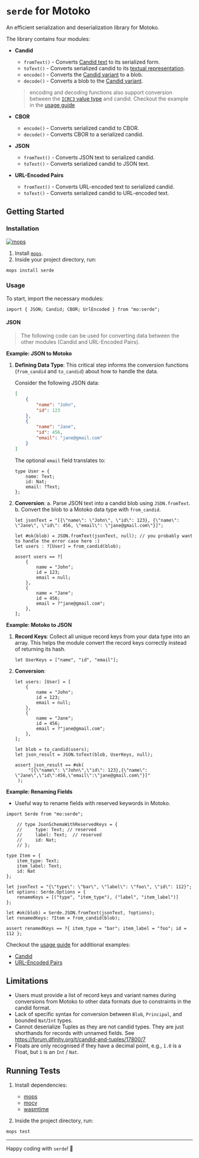# `serde` for Motoko

An efficient serialization and deserialization library for Motoko.

The library contains four modules:
- **Candid**
    - `fromText()` - Converts [Candid text](https://internetcomputer.org/docs/current/tutorials/developer-journey/level-2/2.4-intro-candid/#candid-textual-values) to its serialized form.
    - `toText()` - Converts serialized candid to its [textual representation](https://internetcomputer.org/docs/current/tutorials/developer-journey/level-2/2.4-intro-candid/#candid-textual-values).
    - `encode()` - Converts the [Candid variant](./src/Candid/Types.mo#L6) to a blob.
    - `decode()` - Converts a blob to the [Candid variant](./src/Candid/Types.mo#L6).
    > encoding and decoding functions also support conversion between the [`ICRC3` value type](https://github.com/dfinity/ICRC-1/tree/main/standards/ICRC-3#value) and candid. Checkout the example in the [usage guide](./usage.md#icrc3-value)
- **CBOR**
    - `encode()` - Converts serialized candid to CBOR.
    - `decode()` - Converts CBOR to a serialized candid.

- **JSON**
    - `fromText()` - Converts JSON text to serialized candid.
    - `toText()` - Converts serialized candid to JSON text.

- **URL-Encoded Pairs**
    - `fromText()` - Converts URL-encoded text to serialized candid.
    - `toText()` - Converts serialized candid to URL-encoded text.
  

## Getting Started

### Installation 
[![mops](https://oknww-riaaa-aaaam-qaf6a-cai.raw.ic0.app/badge/mops/serde)](https://mops.one/serde)

1. Install [`mops`](https://j4mwm-bqaaa-aaaam-qajbq-cai.ic0.app/#/docs/install).
2. Inside your project directory, run: 
```bash
mops install serde
```

### Usage

To start, import the necessary modules:
```motoko
import { JSON; Candid; CBOR; UrlEncoded } from "mo:serde";
```

#### JSON
> The following code can be used for converting data between the other modules (Candid and URL-Encoded Pairs).

**Example: JSON to Motoko**

1. **Defining Data Type**: This critical step informs the conversion functions (`from_candid` and `to_candid`) about how to handle the data.

   Consider the following JSON data:
   ```json
   [
       {
           "name": "John",
           "id": 123
       },
       {
           "name": "Jane",
           "id": 456,
           "email": "jane@gmail.com"
       }
   ]
   ```

   The optional `email` field translates to:
   
   ```motoko
   type User = {
       name: Text;
       id: Nat;
       email: ?Text;
   };
   ```

2. **Conversion**:
   a. Parse JSON text into a candid blob using `JSON.fromText`.
   b. Convert the blob to a Motoko data type with `from_candid`.

   ```motoko
   let jsonText = "[{\"name\": \"John\", \"id\": 123}, {\"name\": \"Jane\", \"id\": 456, \"email\": \"jane@gmail.com\"}]";

   let #ok(blob) = JSON.fromText(jsonText, null); // you probably want to handle the error case here :)
   let users : ?[User] = from_candid(blob);

   assert users == ?[
       {
           name = "John";
           id = 123;
           email = null;
       },
       {
           name = "Jane";
           id = 456;
           email = ?"jane@gmail.com";
       },
   ];
   ```

**Example: Motoko to JSON**

1. **Record Keys**: Collect all unique record keys from your data type into an array. This helps the module convert the record keys correctly instead of returning its hash.
   
   ```motoko
   let UserKeys = ["name", "id", "email"];
   ```

2. **Conversion**:
   
   ```motoko
   let users: [User] = [
       {
           name = "John";
           id = 123;
           email = null;
       },
       {
           name = "Jane";
           id = 456;
           email = ?"jane@gmail.com";
       },
   ];

   let blob = to_candid(users);
   let json_result = JSON.toText(blob, UserKeys, null);

   assert json_result == #ok(
        "[{\"name\": \"John\",\"id\": 123},{\"name\": \"Jane\",\"id\":456,\"email\":\"jane@gmail.com\"}]"
    );
   ```

**Example: Renaming Fields**

- Useful way to rename fields with reserved keywords in Motoko.

```motoko
import Serde from "mo:serde";

    // type JsonSchemaWithReservedKeys = {
    //     type: Text; // reserved
    //     label: Text;  // reserved
    //     id: Nat;
    // };

type Item = {
    item_type: Text;
    item_label: Text;
    id: Nat
};

let jsonText = "{\"type\": \"bar\", \"label\": \"foo\", \"id\": 112}";
let options: Serde.Options = { 
    renameKeys = [("type", "item_type"), ("label", "item_label")] 
};

let #ok(blob) = Serde.JSON.fromText(jsonText, ?options);
let renamedKeys: ?Item = from_candid(blob);

assert renamedKeys == ?{ item_type = "bar"; item_label = "foo"; id = 112 };
```

Checkout the [usage guide](https://github.com/NatLabs/serde/blob/main/usage.md) for additional examples:
- [Candid](https://github.com/NatLabs/serde/blob/main/usage.md#candid-text)
- [URL-Encoded Pairs](https://github.com/NatLabs/serde/blob/main/usage.md#url-encoded-pairs)

## Limitations

- Users must provide a list of record keys and variant names during conversions from Motoko to other data formats due to constraints in the candid format.
- Lack of specific syntax for conversion between `Blob`, `Principal`, and bounded `Nat`/`Int` types.
- Cannot deserialize Tuples as they are not candid types. They are just shorthands for records with unnamed fields. See https://forum.dfinity.org/t/candid-and-tuples/17800/7
- Floats are only recognised if they have a decimal point, e.g., `1.0` is a Float, but `1` is an `Int` / `Nat`.

## Running Tests

1. Install dependencies:
   - [mops](https://j4mwm-bqaaa-aaaam-qajbq-cai.ic0.app/#/docs/install)
   - [mocv](https://github.com/ZenVoich/mocv)
   - [wasmtime](https://github.com/bytecodealliance/wasmtime/blob/main/README.md#wasmtime)

2. Inside the project directory, run:
```bash
mops test
```

---

Happy coding with `serde`! 🚀